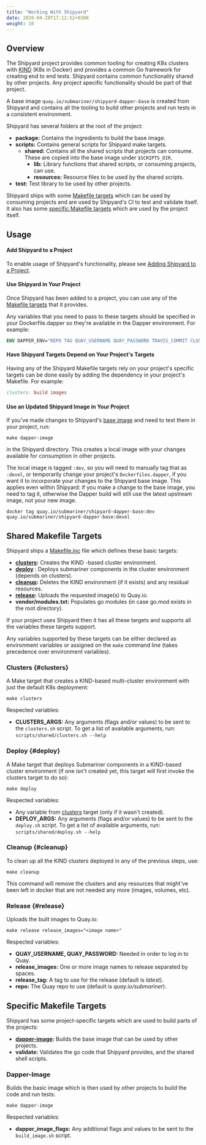 ```yaml
---
title: "Working With Shipyard"
date: 2020-04-20T17:12:52+0300
weight: 10
---
```


## Overview

The Shipyard project provides common tooling for creating K8s clusters with [KIND](https://github.com/kubernetes-sigs/kind) (K8s in Docker) and provides a common Go framework for creating end to end tests.
Shipyard contains common functionality shared by other projects. Any project specific functionality should be part of that project.

A base image `quay.io/submariner/shipyard-dapper-base` is created from Shipyard and contains all the tooling to build other projects and run tests in a consistent environment.

Shipyard has several folders at the root of the project:
* **package:** Contains the ingredients to build the base image.
* **scripts:** Contains general scripts for Shipyard make targets.
  * **shared:** Contains all the shared scripts that projects can consume. These are copied into the base image under `$SCRIPTS_DIR`.
    * **lib:** Library functions that shared scripts, or consuming projects, can use.
    * **resources:** Resource files to be used by the shared scripts.
* **test:** Test library to be used by other projects.

Shipyard ships with some [Makefile targets](#shared-makefile-targets) which can be used by consuming projects and are used by Shipyard's CI to test and validate itself. It also has some [specific Makefile targets](#specific-makefile-targets) which are used by the project itself.

## Usage

#### Add Shipyard to a Project

To enable usage of Shipyard's functionality, please see [Adding Shipyard to a Project](first_time).

#### Use Shipyard in Your Project

Once Shipyard has been added to a project, you can use any of the [Makefile targets](#shared-makefile-targets) that it provides.

Any variables that you need to pass to these targets should be specified in your Dockerfile.dapper so they're available in the Dapper environment.
For example:

```Dockerfile
ENV DAPPER_ENV="REPO TAG QUAY_USERNAME QUAY_PASSWORD TRAVIS_COMMIT CLUSTERS_ARGS DEPLOY_ARGS"
```

#### Have Shipyard Targets Depend on Your Project's Targets

Having any of the Shipyard Makefile targets rely on your project's specific targets can be done easily by adding the dependency in your project's Makefile.
For example:

```Makefile
clusters: build images
```

#### Use an Updated Shipyard Image in Your Project

If you've made changes to Shipyard's [base image](#dapper-image) and need to test them in your project, run:

```
make dapper-image
```

in the Shipyard directory. This creates a local image with your changes available for consumption in other projects.

The local image is tagged `:dev`, so you will need to manually tag that as `:devel`, or temporarily change your project's `Dockerfiles.dapper`, if you want it to incorporate your changes to the Shipyard base image. This applies even within Shipyard: if you make a change to the base image, you need to tag it, otherwise the Dapper build will still use the latest upstream image, not your new image.

```
docker tag quay.io/submariner/shipyard-dapper-base:dev quay.io/submariner/shipyard-dapper-base:devel
```

## Shared Makefile Targets

Shipyard ships a [Makefile.inc] file which defines these basic targets:
* **[clusters](#clusters):** Creates the KIND -based cluster environment.
* **[deploy](#deploy)** : Deploys submariner components in the cluster environment (depends on clusters).
* **[cleanup](#cleanup):** Deletes the KIND environment (if it exists) and any residual resources.
* **[release](#release):** Uploads the requested image(s) to Quay.io.
* **vendor/modules.txt:** Populates go modules (in case go.mod exists in the root directory).

If your project uses Shipyard then it has all these targets and supports all the variables these targets support.

Any variables supported by these targets can be either declared as environment variables or assigned on the `make` command line (takes precedence over environment variables).

### Clusters {#clusters}

A Make target that creates a KIND-based multi-cluster environment with just the default K8s deployment:

```
make clusters
```

Respected variables:
* **CLUSTERS_ARGS:** Any arguments (flags and/or values) to be sent to the `clusters.sh` script. To get a list of available arguments, run: `scripts/shared/clusters.sh --help`

### Deploy {#deploy}

A Make target that deploys Submariner components in a KIND-based cluster environment (if one isn't created yet, this target will first invoke the clusters target to do so):

```
make deploy
```

Respected variables:
* Any variable from [clusters](#clusters) target (only if it wasn't created).
* **DEPLOY_ARGS:** Any arguments (flags and/or values) to be sent to the `deploy.sh` script. To get a list of available arguments, run: `scripts/shared/deploy.sh --help`

### Cleanup {#cleanup}

To clean up all the KIND clusters deployed in any of the previous steps, use:

```
make cleanup
```

This command will remove the clusters and any resources that might've been left in docker that are not needed any more (images, volumes, etc).

### Release {#release}

Uploads the built images to Quay.io:

```
make release release_images="<image name>"
```

Respected variables:
* **QUAY_USERNAME, QUAY_PASSWORD:** Needed in order to log in to Quay.
* **release_images:** One or more image names to release separated by spaces.
* **release_tag:** A tag to use for the release (default is *latest*).
* **repo:** The Quay repo to use (default is *quay.io/submariner*).

## Specific Makefile Targets

Shipyard has some project-specific targets which are used to build parts of the projects:
* **[dapper-image](#dapper-image):** Builds the base image that can be used by other projects.
* **validate:** Validates the go code that Shipyard provides, and the shared shell scripts.

### Dapper-Image

Builds the basic image which is then used by other projects to build the code and run tests:

```
make dapper-image
```

Respected variables:
* **dapper_image_flags:** Any additional flags and values to be sent to the `build_image.sh` script.


[Makefile.inc]: https://github.com/submariner-io/shipyard/blob/master/Makefile.inc
